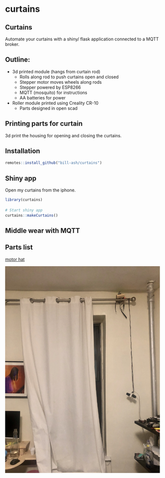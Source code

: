 
<!-- README.md is generated from README.Rmd. Please edit that file -->

# curtains

<!-- badges: start -->
<!-- badges: end -->

## Curtains

Automate your curtains with a shiny/ flask application connected to a
MQTT broker.

## Outline:

-   3d printed module (hangs from curtain rod)
    -   Rolls along rod to push curtains open and closed
    -   Stepper motor moves wheels along rods
    -   Stepper powered by ESP8266
    -   MQTT (mosquito) for instructions
    -   AA batteries for power
-   Roller module printed using Creality CR-10
    -   Parts designed in open scad

## Printing parts for curtain

3d print the housing for opening and closing the curtains.

## Installation

``` r
remotes::install_github("bill-ash/curtains")
```

## Shiny app

Open my curtains from the iphone.

``` r
library(curtains)

# Start shiny app 
curtains::makeCurtains()
```

## Middle wear with MQTT

## Parts list

[motor
hat](https://learn.adafruit.com/adafruit-dc-and-stepper-motor-hat-for-raspberry-pi/overview)

![curtains](inst/curtains.jpg)
